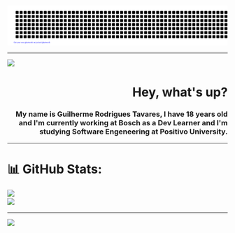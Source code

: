 ![gitartwork](gitartwork.svg)

---

<img  height="300px" src="https://i.pinimg.com/originals/55/ba/ff/55baff26b6cc66fcd451633c26c181ca.jpg"/>
<div align="right">
  <h1>Hey, what's up?</h1> <h3>My name is Guilherme Rodrigues Tavares, I have 18 years old and I'm currently working at Bosch as a Dev Learner and I'm studying Software Engeneering at Positivo University.</h3>
</div>

---

# 📊 GitHub Stats:
![](https://github-readme-streak-stats.herokuapp.com/?user=tavares-gui&theme=neon&hide_border=false)<br/>
![](https://github-readme-stats.vercel.app/api/top-langs/?username=tavares-gui&theme=neon&hide_border=false&include_all_commits=false&count_private=false&layout=compact)

---

[![](https://visitcount.itsvg.in/api?id=tavares-gui&icon=2&color=11)](https://visitcount.itsvg.in)
